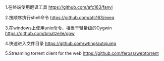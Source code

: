 1.在终端使用翻译工具
https://github.com/afc163/fanyi

2.按顺序执行shell命令
https://github.com/afc163/exeq

3.在windows上使用unix命令，相当于轻量级的Cygwin
https://github.com/bmatzelle/gow

4.快速进入文件目录
https://github.com/wting/autojump

5.Streaming torrent client for the web
https://github.com/feross/webtorrent
